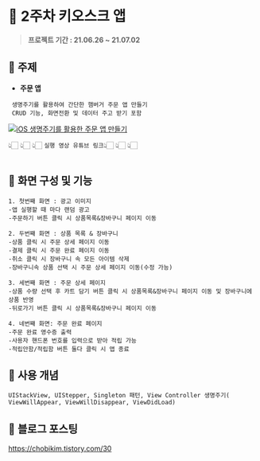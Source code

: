 # 🍔 2주차 키오스크 앱 

> **프로젝트 기간 : 21.06.26 ~ 21.07.02**  

## 📌 주제

- **주문 앱**
```
 생명주기를 활용하여 간단한 햄버거 주문 앱 만들기
 CRUD 기능, 화면전환 및 데이터 주고 받기 포함
 ```
 
[![iOS 생명주기를 활용한 주문 앱 만들기](https://img.youtube.com/vi/rBZBH8WjY10/0.jpg)](https://youtu.be/rBZBH8WjY10?t=0s)

👆🏻 👆🏻 👆🏻   `실행 영상 유튜브 링크`👆🏻 👆🏻 👆🏻  <br><br>

## 📌 화면 구성 및 기능
 ```
1. 첫번째 화면 : 광고 이미지
-앱 실행할 때 마다 랜덤 광고
-주문하기 버튼 클릭 시 상품목록&장바구니 페이지 이동

2. 두번째 화면 : 상품 목록 & 장바구니
-상품 클릭 시 주문 상세 페이지 이동
-결제 클릭 시 주문 완료 페이지 이동
-취소 클릭 시 장바구니 속 모든 아이템 삭제
-장바구니속 상품 선택 시 주문 상세 페이지 이동(수정 가능)

3. 세번째 화면 : 주문 상세 페이지
-상품 수량 선택 후 카트 담기 버튼 클릭 시 상품목록&장바구니 페이지 이동 및 장바구니에 상품 반영
-뒤로가기 버튼 클릭 시 상품목록&장바구니 페이지 이동

4. 네번째 화면: 주문 완료 페이지
-주문 완료 영수증 출력
-사용자 핸드폰 번호를 입력으로 받아 적립 가능
-적립안함/적립함 버튼 둘다 클릭 시 앱 종료
  ```

## 📌 사용 개념
```
UIStackView, UIStepper, Singleton 패턴, View Controller 생명주기( ViewWillAppear, ViewWillDisappear, ViewDidLoad)
```

## 📌 블로그 포스팅

https://chobikim.tistory.com/30
